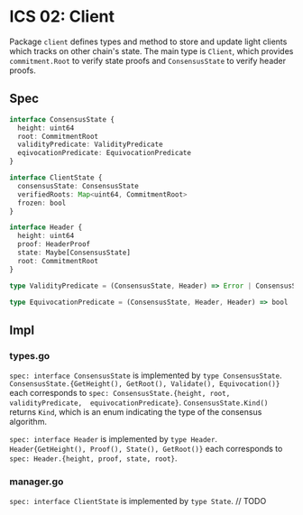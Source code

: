 # ICS 02: Client

Package `client` defines types and method to store and update light clients which tracks on other chain's state.
The main type is `Client`, which provides `commitment.Root` to verify state proofs and `ConsensusState` to 
verify header proofs.

## Spec

```typescript
interface ConsensusState {
  height: uint64
  root: CommitmentRoot
  validityPredicate: ValidityPredicate
  eqivocationPredicate: EquivocationPredicate
}

interface ClientState {
  consensusState: ConsensusState
  verifiedRoots: Map<uint64, CommitmentRoot>
  frozen: bool
}

interface Header {
  height: uint64
  proof: HeaderProof
  state: Maybe[ConsensusState]
  root: CommitmentRoot
}

type ValidityPredicate = (ConsensusState, Header) => Error | ConsensusState

type EquivocationPredicate = (ConsensusState, Header, Header) => bool
```

## Impl

### types.go

`spec: interface ConsensusState` is implemented by `type ConsensusState`. `ConsensusState.{GetHeight(), GetRoot(),
Validate(), Equivocation()}` each corresponds to `spec: ConsensusState.{height, root, validityPredicate, 
equivocationPredicate}`. `ConsensusState.Kind()` returns `Kind`, which is an enum indicating the type of the 
consensus algorithm.

`spec: interface Header` is implemented by `type Header`. `Header{GetHeight(), Proof(), State(), GetRoot()}` 
each corresponds to `spec: Header.{height, proof, state, root}`.

### manager.go

`spec: interface ClientState` is implemented by `type State`. // TODO
